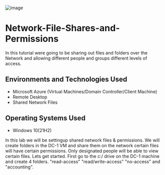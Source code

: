 ![image](https://user-images.githubusercontent.com/111653930/236330155-0a4f433f-f22d-4af6-a88e-3e192dc9a261.png)


<h1>Network-File-Shares-and-Permissions</h1>
In this tutorial were going to be sharing out files and folders over the Network and allowing different people and groups different levels of access.

<h2>Environments and Technologies Used</h2>

- Microsoft Azure (Virtual Machines/Domain Controller/Client Machine)
- Remote Desktop
- Shared Network Files

<h2>Operating Systems Used </h2>

- Windows 10(21H2)

</p>
<p>
In this lab we will be settingup shared network files & permissions. We will create folders in the DC-1 VM and share them on the network certain files will have certain permissions. Only designated people will be able to view certain files. Lets get started. First go to the c:/ drive on the DC-1 machine and create 4 folders. "read-access" "read/write-access" "no-access" and "accounting".
</p>
<br />
